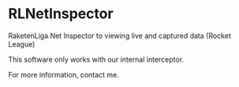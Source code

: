 # RLNetInspector
RaketenLiga Net Inspector to viewing live and captured data (Rocket League)

This software only works with our internal interceptor.

For more information, contact me.
